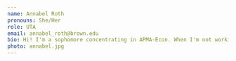 ```yaml
---
name: Annabel Roth
pronouns: She/Her
role: UTA 
email: annabel_roth@brown.edu
bio: Hi! I'm a sophomore concentrating in APMA-Econ. When I'm not working on psets, you can find me swimming, running, baking, doing the NYT crossword, or rewatching episodes of the Great British Bake-Off and West Wing :)
photo: annabel.jpg
---
```

